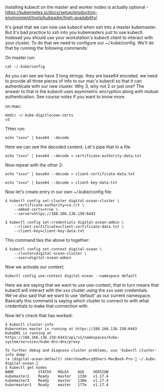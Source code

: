 Installing kubectl on the master and worker nodes is actually optional - https://kubernetes.io/docs/setup/production-environment/tools/kubeadm/high-availability/



It's great that we can now use kubectl when ssh into a master kubemaster. But it's bad practice to ssh into you kubemasters just to use kubectl. Instesad you should use your workstation's kubectl client to interact with your cluster. To do that we need to configure our ~/.kube/config. We'll do that by running the following commands:


On master run:

```
cat ~/.kube/config
```

As you can see we have 3 long strings. they are base64 encoded. we need to provide all three pieces of info to our mac's kubectl so that it can authenticate with our new cluster. Why 3, why not 2 or just one? The answer to that is the kubectl uses asymmetric encryption along with mutual authentication. See course notes if you want to know more. 



on mac:

```
mkdir ~/.kube-digitlocean-certs
cd 
```

THen run:


```
echo "xxxx" | base64 --decode
```

Here we can see the decoded content. Let's pipe that to a file. 

```
echo "xxxx" | base64 --decode > certificate-authority-data.txt
```


Now repeat with the other 2:

```
echo "xxxx" | base64 --decode > client-certificate-data.txt

echo "xxxx" | base64 --decode > client-key-data.txt
```


Now let's create entry in our own ~/.kube/config file:

```
$ kubectl config set-cluster digital-ocean-cluster \
    --certificate-authority=ca.crt \
    --embed-certs=true \
    --server=https://188.166.136.150:6443
```

```
$ kubectl config set-credentials digital-ocean-admin \
    --client-certificate=client-certificate-data.txt \
    --client-key=client-key-data.txt
```

This command ties the above to together:

```
$ kubectl config set-context digital-ocean \
    --cluster=digital-ocean-cluster \
    --user=digital-ocean-admin
```

Now we activate our context:

```
kubectl config use-context digital-ocean --namespace default
```

Here we are saying that we want to use use-context, that in turn means that kubectl will interact with the xxx cluster using the xxx user credentials. We've also said that we want to use 'default' as our current namespace. Basically this command is saying which cluster to connect to with what credentials to make that connection with. 

Now let's check that has worked:

```
$ kubectl cluster-info
Kubernetes master is running at https://188.166.136.150:6443
KubeDNS is running at https://188.166.136.150:6443/api/v1/namespaces/kube-system/services/kube-dns:dns/proxy

To further debug and diagnose cluster problems, use 'kubectl cluster-info dump'.
(⎈ |digital-ocean:default) sherchowdhury@Shers-MacBook-Pro  ~/.kube-digital-ocean 
$ kubectl get nodes
NAME           STATUS   ROLES    AGE    VERSION
kubemaster2    Ready    master   133m   v1.17.4
kubemaster3    Ready    master   130m   v1.17.4
kubermaster1   Ready    master   177m   v1.17.4
```